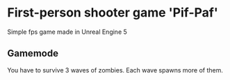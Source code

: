 # First-person shooter game 'Pif-Paf'
Simple fps game made in Unreal Engine 5
## Gamemode
You have to survive 3 waves of zombies. Each wave spawns more of them.
